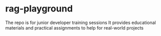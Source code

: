 # rag-playground

The repo is for junior developer training sessions
It provides educational materials and practical assignments to help for real-world projects
